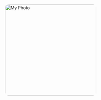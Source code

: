 <img src="https://graph.org/file/5e32430b641522a2870ac-4851f887f80ff89547.jpg" width="300" alt="My Photo" style="border-radius: 10px;">
